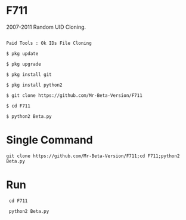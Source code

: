 # F711
2007-2011 Random UID Cloning.
```

Paid Tools : Ok IDs File Cloning 

$ pkg update

$ pkg upgrade

$ pkg install git

$ pkg install python2

$ git clone https://github.com/Mr-Beta-Version/F711

$ cd F711

$ python2 Beta.py
```

# Single Command

```git clone https://github.com/Mr-Beta-Version/F711;cd F711;python2 Beta.py```

# Run
```
 cd F711

 python2 Beta.py
```

